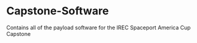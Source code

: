 # Capstone-Software
Contains all of the payload software for the IREC Spaceport America Cup Capstone
